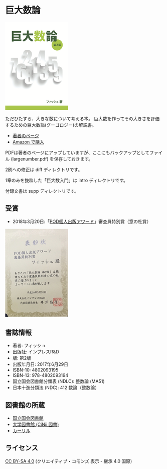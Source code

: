 # 巨大数論

<img src="https://raw.githubusercontent.com/kyodaisuu/googology/master/cover.png" alt="巨大数論の表紙" width="200">

ただひたすら、大きな数について考える本。
巨大数を作ってその大きさを評価するための巨大数論(グーゴロジー)の解説書。

- [著者のページ](https://gyafun.jp/ln/)
- [Amazon で購入](https://www.amazon.co.jp/dp/4802093195)

PDFは著者のページにアップしていますが、ここにもバックアップとしてファイル (largenumber.pdf) を保存しておきます。

2刷への修正は diff ディレクトリです。

1章のみを抜粋した「巨大数入門」は intro ディレクトリです。

付録文書は supp ディレクトリです。

## 受賞

- 2018年3月20日:「[POD個人出版アワード](https://internet.watch.impress.co.jp/docs/news/1112705.html)」審査員特別賞（窓の杜賞）

<img src="https://raw.githubusercontent.com/kyodaisuu/googology/master/prize.jpg" alt="賞状" width="200">

## 書誌情報

- 著者: フィッシュ
- 出版社: インプレスR&D
- 版: 第2版
- 出版年月日: 2017年6月29日
- ISBN-10: 4802093195
- ISBN-13: 978-4802093194
- 国立国会図書館分類表 (NDLC): 整数論 (MA51)
- 日本十進分類法 (NDC): 412 数論（整数論）

## 図書館の所蔵

- [国立国会図書館](http://iss.ndl.go.jp/books/R100000002-I028329007-00)
- [大学図書館 (CiNii 図書)](https://ci.nii.ac.jp/ncid/BB25100196)
- [カーリル](https://calil.jp/book/4802093195)

## ライセンス

[CC BY-SA 4.0](https://creativecommons.org/licenses/by-sa/4.0/deed.ja) (クリエイティブ・コモンズ 表示 - 継承 4.0 国際)
